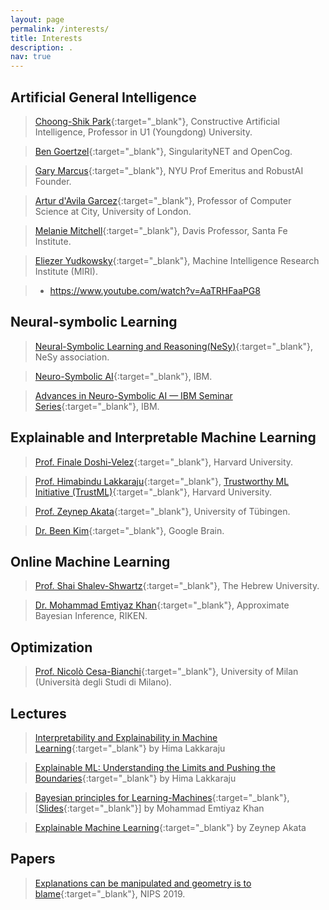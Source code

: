 ```yaml
---
layout: page
permalink: /interests/
title: Interests
description: .
nav: true
---
```


## Artificial General Intelligence
  > [Choong-Shik Park](https://www.researchgate.net/profile/Choong-Shik-Park){:target="_blank"}, Constructive Artificial Intelligence, Professor in U1 (Youngdong) University.
  
  > [Ben Goertzel](http://goertzel.org){:target="_blank"}, SingularityNET and OpenCog.
  
  > [Gary Marcus](http://garymarcus.com/){:target="_blank"}, NYU Prof Emeritus and RobustAI Founder.
  
  > [Artur d'Avila Garcez](http://www.staff.city.ac.uk/~aag/){:target="_blank"}, Professor of Computer Science at City, University of London.
  
  > [Melanie Mitchell](https://melaniemitchell.me/){:target="_blank"}, Davis Professor, Santa Fe Institute.

  > [Eliezer Yudkowsky](https://en.wikipedia.org/wiki/Eliezer_Yudkowsky){:target="_blank"}, Machine Intelligence Research Institute (MIRI).

  > - https://www.youtube.com/watch?v=AaTRHFaaPG8

  






## Neural-symbolic Learning

  > [Neural-Symbolic Learning and Reasoning(NeSy)](http://www.neural-symbolic.org/){:target="_blank"}, NeSy association.
  
  > [Neuro-Symbolic AI](https://researcher.watson.ibm.com/researcher/view_group.php?id=10518){:target="_blank"}, IBM.

  > [Advances in Neuro-Symbolic AI — IBM Seminar Series](https://researcher.watson.ibm.com/researcher/view_group.php?id=10510){:target="_blank"}, IBM.



## Explainable and Interpretable Machine Learning
  > [Prof. Finale Doshi-Velez](https://dtak.github.io){:target="_blank"}, Harvard University.
  
  > [Prof. Himabindu Lakkaraju](https://himalakkaraju.github.io){:target="_blank"}, [Trustworthy ML Initiative (TrustML)](https://www.trustworthyml.org/){:target="_blank"}, Harvard University.

  > [Prof. Zeynep Akata](https://eml-unitue.de/people/zeynep-akata){:target="_blank"}, University of Tübingen.

  > [Dr. Been Kim](https://beenkim.github.io/){:target="_blank"}, Google Brain.


## Online Machine Learning
  > [Prof. Shai Shalev-Shwartz](https://www.cs.huji.ac.il/~shais/){:target="_blank"}, The Hebrew University.

  > [Dr. Mohammad Emtiyaz Khan](https://emtiyaz.github.io/){:target="_blank"}, Approximate Bayesian Inference, RIKEN.

## Optimization
  > [Prof. Nicolò Cesa-Bianchi](http://cesa-bianchi.di.unimi.it/){:target="_blank"}, University of Milan (Università degli Studi di Milano).


## Lectures
  > [Interpretability and Explainability in Machine Learning](https://interpretable-ml-class.github.io/){:target="_blank"} by Hima Lakkaraju

  > [Explainable ML: Understanding the Limits and Pushing the Boundaries](https://www.chilconference.org/tutorial_T04.html){:target="_blank"} by Hima Lakkaraju

  > [Bayesian principles for Learning-Machines](https://www.youtube.com/watch?v=XvTFW0MqtZE&t=1s){:target="_blank"}, [[Slides](https://emtiyaz.github.io/papers/March10_2021_Open_Seminar.pdf){:target="_blank"}] by Mohammad Emtiyaz Khan

  > [Explainable Machine Learning](https://eml-unitue.de/teaching/seminar){:target="_blank"} by Zeynep Akata

## Papers
  > [Explanations can be manipulated and geometry is to blame](https://papers.nips.cc/paper/2019/file/bb836c01cdc9120a9c984c525e4b1a4a-Paper.pdf){:target="_blank"}, NIPS 2019.
